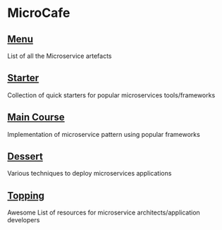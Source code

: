 # MicroCafe

## [Menu](../../../menu/) 
List of all the Microservice artefacts

## [Starter](../../../starter/)
Collection of quick starters for popular microservices tools/frameworks

## [Main Course](../../../main-course/)
Implementation of microservice pattern using popular frameworks

## [Dessert](../../../dessert/)
Various techniques to deploy microservices applications

## [Topping](../../../topping/)
Awesome List of resources for microservice architects/application developers
